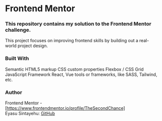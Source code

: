 # Frontend Mentor

### This repository contains my solution to the Frontend Mentor challenge.

This project focuses on improving frontend skills by building out a real-world project design.

### Built With

Semantic HTML5 markup
CSS custom properties
Flexbox / CSS Grid
JavaScript Framework React, Vue
tools or frameworks, like SASS, Tailwind, etc.

### Author

Frontend Mentor - [https://www.frontendmentor.io/profile/TheSecondChance]  
Eyasu Sintayehu: [GitHub](https://github.com/TheSecondChance)
